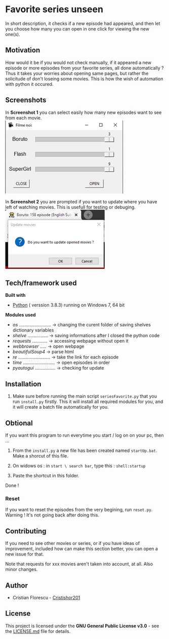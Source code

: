 Favorite series unseen
===

In short description, it checks if a new episode had appeared, and then let you choose how many you can open in one click for viewing the new one(s).

## Motivation

How would it be if you would not check manually, if it appeared a new episode or more episodes from your favorite series, all done automatically ? Thus it takes your worries about opening same pages, but rather the solicitude of don't loseing some movies. This is how the wish of automation with python it occured.

## Screenshots

In **Screenshot 1** you can select easily how many new episodes want to see from each movie.  
![image](ScreenShoot-1.PNG "ScreenShoot 1")

In **Screenshot 2** you are prompted if you want to update where you have left of watching movies. This is usefull for testing or debuging.  
![image](ScreenShoot-2.PNG "ScreenShoot 2")

## Tech/framework used

**Built with**

   * [Python](https://docs.python.org/3/) ( verssion 3.8.3) running on Windows 7, 64 bit

**Modules used**
   * *os* ......................... -> changing the curent folder of saving shelves dictionary variables
   * *shelve* ................ -> saving informations after I closed the python code
   * *requests*  ............ -> accessing webpage without open it
   * *webbrowser*  ..... -> open webpage
   * *beautifulSoup4* -> parse html
   * *re* ......................... -> take the link for each episode
   * *time* ......................... -> open episodes in order
   * *pyautogui* ................ -> checking for update

## Installation

   1. Make sure before running the main script `seriesFavorite.py` that you run `install.py` firstly. This it will install all required modules for you, and it will create a batch file automatically for you.

## Obtional

If you want this program to run everytime you start / log on on your pc, then ...  
  1. From the `install.py` a new file has been created named `startUp.bat`. Make a shorcut of this file.

  2. On widows os : in `start \ search bar`, type this :
```shell:startup```

  3. Paste the shortcut in this folder.

Done !

### Reset

If you want to reset the episodes from the very begining, run `reset.py`. Warning ! It's not going back after doing this.

## Contributing

If you need to see other movies or series, or if you have ideas of improvement, included how can make this section better, you can open a new issue for that.

Note that requests for xxx movies aren't taken into account, at all. Also minor changes.

## Author
  * Cristian Florescu  - [Cristishor201](https://github.com/Cristishor201)

## License

This project is licensed under the **GNU General Public License v3.0** - see the [LICENSE.md](LICENSE) file for details.
